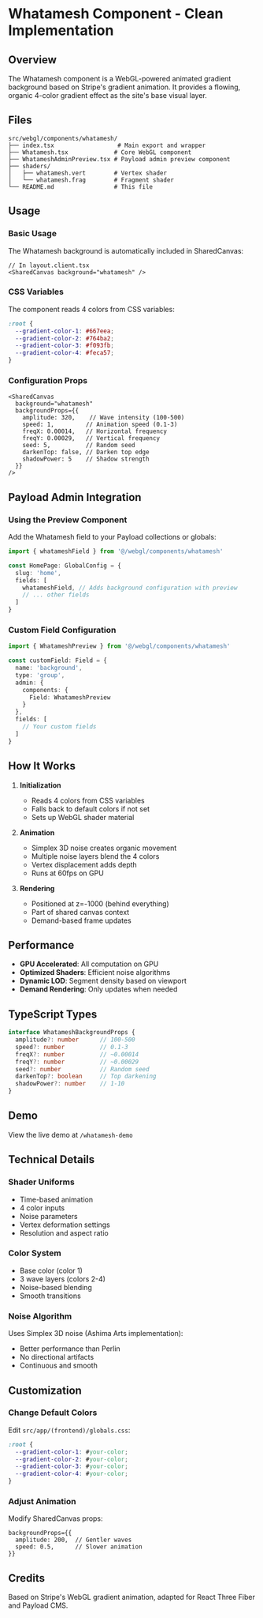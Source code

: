 # Whatamesh Component - Clean Implementation

## Overview

The Whatamesh component is a WebGL-powered animated gradient background based on Stripe's gradient animation. It provides a flowing, organic 4-color gradient effect as the site's base visual layer.

## Files

```
src/webgl/components/whatamesh/
├── index.tsx                  # Main export and wrapper
├── Whatamesh.tsx             # Core WebGL component  
├── WhatameshAdminPreview.tsx # Payload admin preview component
├── shaders/
│   ├── whatamesh.vert        # Vertex shader
│   └── whatamesh.frag        # Fragment shader
└── README.md                 # This file
```

## Usage

### Basic Usage

The Whatamesh background is automatically included in SharedCanvas:

```tsx
// In layout.client.tsx
<SharedCanvas background="whatamesh" />
```

### CSS Variables

The component reads 4 colors from CSS variables:

```css
:root {
  --gradient-color-1: #667eea;
  --gradient-color-2: #764ba2;
  --gradient-color-3: #f093fb;
  --gradient-color-4: #feca57;
}
```

### Configuration Props

```tsx
<SharedCanvas 
  background="whatamesh"
  backgroundProps={{
    amplitude: 320,    // Wave intensity (100-500)
    speed: 1,         // Animation speed (0.1-3)
    freqX: 0.00014,   // Horizontal frequency
    freqY: 0.00029,   // Vertical frequency
    seed: 5,          // Random seed
    darkenTop: false, // Darken top edge
    shadowPower: 5    // Shadow strength
  }}
/>
```

## Payload Admin Integration

### Using the Preview Component

Add the Whatamesh field to your Payload collections or globals:

```typescript
import { whatameshField } from '@/webgl/components/whatamesh'

const HomePage: GlobalConfig = {
  slug: 'home',
  fields: [
    whatameshField, // Adds background configuration with preview
    // ... other fields
  ]
}
```

### Custom Field Configuration

```typescript
import { WhatameshPreview } from '@/webgl/components/whatamesh'

const customField: Field = {
  name: 'background',
  type: 'group',
  admin: {
    components: {
      Field: WhatameshPreview
    }
  },
  fields: [
    // Your custom fields
  ]
}
```

## How It Works

1. **Initialization**
   - Reads 4 colors from CSS variables
   - Falls back to default colors if not set
   - Sets up WebGL shader material

2. **Animation**
   - Simplex 3D noise creates organic movement
   - Multiple noise layers blend the 4 colors
   - Vertex displacement adds depth
   - Runs at 60fps on GPU

3. **Rendering**
   - Positioned at z=-1000 (behind everything)
   - Part of shared canvas context
   - Demand-based frame updates

## Performance

- **GPU Accelerated**: All computation on GPU
- **Optimized Shaders**: Efficient noise algorithms
- **Dynamic LOD**: Segment density based on viewport
- **Demand Rendering**: Only updates when needed

## TypeScript Types

```typescript
interface WhatameshBackgroundProps {
  amplitude?: number      // 100-500
  speed?: number          // 0.1-3
  freqX?: number          // ~0.00014
  freqY?: number          // ~0.00029
  seed?: number           // Random seed
  darkenTop?: boolean     // Top darkening
  shadowPower?: number    // 1-10
}
```

## Demo

View the live demo at `/whatamesh-demo`

## Technical Details

### Shader Uniforms

- Time-based animation
- 4 color inputs
- Noise parameters
- Vertex deformation settings
- Resolution and aspect ratio

### Color System

- Base color (color 1)
- 3 wave layers (colors 2-4)
- Noise-based blending
- Smooth transitions

### Noise Algorithm

Uses Simplex 3D noise (Ashima Arts implementation):
- Better performance than Perlin
- No directional artifacts  
- Continuous and smooth

## Customization

### Change Default Colors

Edit `src/app/(frontend)/globals.css`:

```css
:root {
  --gradient-color-1: #your-color;
  --gradient-color-2: #your-color;
  --gradient-color-3: #your-color;
  --gradient-color-4: #your-color;
}
```

### Adjust Animation

Modify SharedCanvas props:

```tsx
backgroundProps={{
  amplitude: 200,  // Gentler waves
  speed: 0.5,      // Slower animation
}}
```

## Credits

Based on Stripe's WebGL gradient animation, adapted for React Three Fiber and Payload CMS.